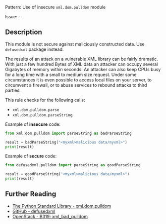 Pattern: Use of insecure `xml.dom.pulldom` module

Issue: -

## Description

This module is not secure against maliciously constructed data. Use `defusedxml` package instead.

The results of an attack on a vulnerable XML library can be fairly dramatic. With just a few hundred Bytes of XML data an attacker can occupy several Gigabytes of memory within seconds. An attacker can also keep CPUs busy for a long time with a small to medium size request. Under some circumstances it is even possible to access local files on your server, to circumvent a firewall, or to abuse services to rebound attacks to third parties.

This rule checks for the following calls:

  - `xml.dom.pulldom.parse`
  - `xml.dom.pulldom.parseString`


Example of **insecure** code:

```python
from xml.dom.pulldom import parseString as badParseString

result = badParseString("<myxml>malicious data/myxml>")
print(result)
```

Example of **secure** code:

```python
from defusedxml.pulldom import parseString as goodParseString

result = goodParseString("<myxml>malicious data/myxml>")
print(result)
```

## Further Reading

* [The Python Standard Library - xml.dom.pulldom](https://docs.python.org/2/library/xml.dom.pulldom.html)
* [GitHub - defusedxml](https://github.com/tiran/defusedxml)
* [OpenStack - B319: xml_bad_pulldom](https://docs.openstack.org/developer/bandit/api/bandit.blacklists.html#b313-b320-xml)
